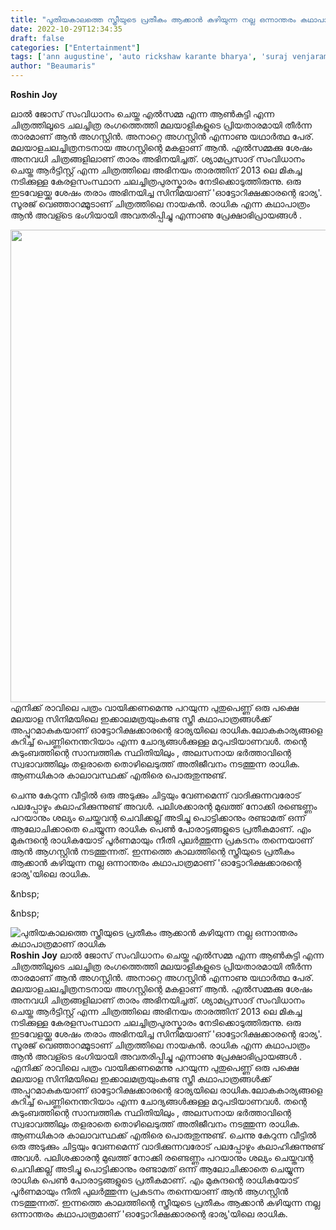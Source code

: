 ```yaml
---
title: "പുതിയകാലത്തെ സ്ത്രീയുടെ പ്രതീകം ആക്കാൻ കഴിയുന്ന നല്ല ഒന്നാന്തരം കഥാപാത്രമാണ് രാധിക"
date: 2022-10-29T12:34:35
draft: false
categories: ["Entertainment"]
tags: ['ann augustine', 'auto rickshaw karante bharya', 'suraj venjarammoodu']
author: "Beaumaris"
---
```


<strong>Roshin Joy</strong>

ലാൽ ജോസ് സം‌വിധാനം ചെയ്ത എൽസമ്മ എന്ന ആൺകുട്ടി എന്ന ചിത്രത്തിലൂടെ ചലച്ചിത്ര രംഗത്തെത്തി മലയാളികളുടെ പ്രിയതാരമായി തീർന്ന താരമാണ് ആൻ അഗസ്റ്റിൻ. അനാറ്റെ അഗസ്റ്റിൻ എന്നാണു യഥാർത്ഥ പേര്. മലയാളചലച്ചിത്രനടനായ അഗസ്റ്റിന്റെ മകളാണ് ആൻ. എൽസമ്മക്കു ശേഷം അനവധി ചിത്രങ്ങളിലാണ് താരം അഭിനയിച്ചത്. ശ്യാമപ്രസാദ് സംവിധാനം ചെയ്ത ആർട്ടിസ്റ്റ് എന്ന ചിത്രത്തിലെ അഭിനയം താരത്തിന് 2013 ലെ മികച്ച നടിക്കുള്ള കേരളസംസ്ഥാന ചലച്ചിത്രപുരസ്കാരം നേടിക്കൊടുത്തിരുന്നു. ഒരു ഇടവേളയ്ക്കു ശേഷം തരാം അഭിനയിച്ച സിനിമയാണ് 'ഓട്ടോറിക്ഷക്കാരന്റെ ഭാര്യ'. സൂരജ് വെഞ്ഞാറമ്മൂടാണ് ചിത്രത്തിലെ നായകൻ. രാധിക എന്ന കഥാപാത്രം ആൻ അവള്ടെ ഭംഗിയായി അവതരിപ്പിച്ചു എന്നാണു പ്രേക്ഷാഭിപ്രായങ്ങൾ .

<img class="wp-image-356716 aligncenter" src="https://cdn.boolokam.com/articles/2022/11/fwfwfr2rr.jpg" alt="" width="756" height="756" />എനിക്ക് രാവിലെ പത്രം വായിക്കണമെന്നു പറയുന്ന പുതുപെണ്ണ് ഒരു പക്ഷെ മലയാള സിനിമയിലെ ഇക്കാലമത്രയുംകണ്ട സ്ത്രീ കഥാപാത്രങ്ങൾക്ക് അപ്പുറമാകുകയാണ് ഓട്ടോറിക്ഷക്കാരന്റെ ഭാര്യയിലെ രാധിക.ലോകകാര്യങ്ങളെ കുറിച്ച് പെണ്ണിനെന്തറിയാം എന്ന ചോദ്യങ്ങൾക്കുള്ള മറുപടിയാണവൾ. തന്റെ കുടുംബത്തിന്റെ സാമ്പത്തിക സ്ഥിതിയിലും , അലസനായ ഭർത്താവിന്റെ സ്വഭാവത്തിലും തളരാതെ തൊഴിലെടുത്ത് അതിജീവനം നടത്തുന്ന രാധിക. ആണധികാര കാലാവസ്ഥക്ക് എതിരെ പൊരുതുന്നുണ്ട്.

ചെന്നു കേറുന്ന വീട്ടിൽ ഒരു അടുക്കും ചിട്ടയും വേണമെന്ന് വാദിക്കുന്നവരോട് പലപ്പോഴും കലാഹിക്കുന്നുണ്ട് അവൾ. പലിശക്കാരന്റ മുഖത്ത് നോക്കി രണ്ടെണ്ണം പറയാനും ശല്യം ചെയ്തവന്റ ചെവിക്കല്ല് അടിച്ചു പൊട്ടിക്കാനും രണ്ടാമത് ഒന്ന് ആലോചിക്കാതെ ചെയ്യുന്ന രാധിക പെൺ പോരാട്ടങ്ങളുടെ പ്രതീകമാണ്. എം മുകുന്ദന്റെ രാധികയോട് പൂർണമായും നീതി പുലർത്തുന്ന പ്രകടനം തന്നെയാണ് ആൻ ആഗസ്റ്റിൻ നടത്തുന്നത്. ഇന്നത്തെ കാലത്തിന്റെ സ്ത്രീയുടെ പ്രതീകം ആക്കാൻ കഴിയുന്ന നല്ല ഒന്നാന്തരം കഥാപാത്രമാണ് 'ഓട്ടോറിക്ഷക്കാരന്റെ ഭാര്യ'യിലെ രാധിക.

&amp;nbsp;

&amp;nbsp;


![പുതിയകാലത്തെ സ്ത്രീയുടെ പ്രതീകം ആക്കാൻ കഴിയുന്ന നല്ല ഒന്നാന്തരം കഥാപാത്രമാണ് രാധിക](https://cdn.boolokam.com/articles/2022/11/fwfwfr2rr.jpg)**Roshin Joy** ലാൽ ജോസ് സം‌വിധാനം ചെയ്ത എൽസമ്മ എന്ന ആൺകുട്ടി എന്ന ചിത്രത്തിലൂടെ ചലച്ചിത്ര രംഗത്തെത്തി മലയാളികളുടെ പ്രിയതാരമായി തീർന്ന താരമാണ് ആൻ അഗസ്റ്റിൻ. അനാറ്റെ അഗസ്റ്റിൻ എന്നാണു യഥാർത്ഥ പേര്. മലയാളചലച്ചിത്രനടനായ അഗസ്റ്റിന്റെ മകളാണ് ആൻ. എൽസമ്മക്കു ശേഷം അനവധി ചിത്രങ്ങളിലാണ് താരം അഭിനയിച്ചത്. ശ്യാമപ്രസാദ് സംവിധാനം ചെയ്ത ആർട്ടിസ്റ്റ് എന്ന ചിത്രത്തിലെ അഭിനയം താരത്തിന് 2013 ലെ മികച്ച നടിക്കുള്ള കേരളസംസ്ഥാന ചലച്ചിത്രപുരസ്കാരം നേടിക്കൊടുത്തിരുന്നു. ഒരു ഇടവേളയ്ക്കു ശേഷം തരാം അഭിനയിച്ച സിനിമയാണ് 'ഓട്ടോറിക്ഷക്കാരന്റെ ഭാര്യ'. സൂരജ് വെഞ്ഞാറമ്മൂടാണ് ചിത്രത്തിലെ നായകൻ. രാധിക എന്ന കഥാപാത്രം ആൻ അവള്ടെ ഭംഗിയായി അവതരിപ്പിച്ചു എന്നാണു പ്രേക്ഷാഭിപ്രായങ്ങൾ . എനിക്ക് രാവിലെ പത്രം വായിക്കണമെന്നു പറയുന്ന പുതുപെണ്ണ് ഒരു പക്ഷെ മലയാള സിനിമയിലെ ഇക്കാലമത്രയുംകണ്ട സ്ത്രീ കഥാപാത്രങ്ങൾക്ക് അപ്പുറമാകുകയാണ് ഓട്ടോറിക്ഷക്കാരന്റെ ഭാര്യയിലെ രാധിക.ലോകകാര്യങ്ങളെ കുറിച്ച് പെണ്ണിനെന്തറിയാം എന്ന ചോദ്യങ്ങൾക്കുള്ള മറുപടിയാണവൾ. തന്റെ കുടുംബത്തിന്റെ സാമ്പത്തിക സ്ഥിതിയിലും , അലസനായ ഭർത്താവിന്റെ സ്വഭാവത്തിലും തളരാതെ തൊഴിലെടുത്ത് അതിജീവനം നടത്തുന്ന രാധിക. ആണധികാര കാലാവസ്ഥക്ക് എതിരെ പൊരുതുന്നുണ്ട്. ചെന്നു കേറുന്ന വീട്ടിൽ ഒരു അടുക്കും ചിട്ടയും വേണമെന്ന് വാദിക്കുന്നവരോട് പലപ്പോഴും കലാഹിക്കുന്നുണ്ട് അവൾ. പലിശക്കാരന്റ മുഖത്ത് നോക്കി രണ്ടെണ്ണം പറയാനും ശല്യം ചെയ്തവന്റ ചെവിക്കല്ല് അടിച്ചു പൊട്ടിക്കാനും രണ്ടാമത് ഒന്ന് ആലോചിക്കാതെ ചെയ്യുന്ന രാധിക പെൺ പോരാട്ടങ്ങളുടെ പ്രതീകമാണ്. എം മുകുന്ദന്റെ രാധികയോട് പൂർണമായും നീതി പുലർത്തുന്ന പ്രകടനം തന്നെയാണ് ആൻ ആഗസ്റ്റിൻ നടത്തുന്നത്. ഇന്നത്തെ കാലത്തിന്റെ സ്ത്രീയുടെ പ്രതീകം ആക്കാൻ കഴിയുന്ന നല്ല ഒന്നാന്തരം കഥാപാത്രമാണ് 'ഓട്ടോറിക്ഷക്കാരന്റെ ഭാര്യ'യിലെ രാധിക. &nbsp; &nbsp;
